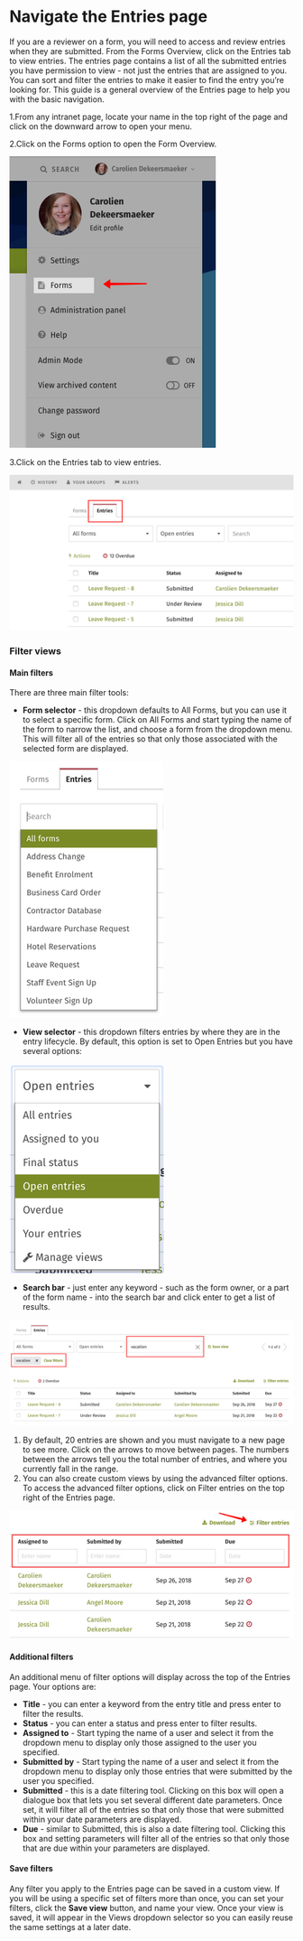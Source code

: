 # Navigate the Entries page

If you are a reviewer on a form, you will need to access and review entries when they are submitted. From the Forms Overview, click on the Entries tab to view entries. The entries page contains a list of all the submitted entries you have permission to view - not just the entries that are assigned to you. You can sort and filter the entries to make it easier to find the entry you’re looking for. This guide is a general overview of the Entries page to help you with the basic navigation.

1.From any intranet page, locate your name in the top right of the page and click on the downward arrow to open your menu.

2.Click on the Forms option to open the Form Overview.

![](../../../.gitbook/assets/1%20%2824%29.png)

3.Click on the Entries tab to view entries.

![](../../../.gitbook/assets/2%20%2841%29.png)

### Filter views

#### Main filters

There are three main filter tools:

* **Form selector** - this dropdown defaults to All Forms, but you can use it to select a specific form. Click on All Forms and start typing the name of the form to narrow the list, and choose a form from the dropdown menu. This will filter all of the entries so that only those associated with the selected form are displayed.

![](../../../.gitbook/assets/3%20%2831%29.png)

* **View selector** - this dropdown filters entries by where they are in the entry lifecycle. By default, this option is set to Open Entries but you have several options:

![](../../../.gitbook/assets/4%20%2850%29.png)

* **Search bar** - just enter any keyword - such as the form owner, or a part of the form name - into the search bar and click enter to get a list of results.

![](../../../.gitbook/assets/5%20%2837%29.png)

1. By default, 20 entries are shown and you must navigate to a new page to see more. Click on the arrows to move between pages. The numbers between the arrows tell you the total number of entries, and where you currently fall in the range. 
2. You can also create custom views by using the advanced filter options. To access the advanced filter options, click on Filter entries on the top right of the Entries page.

![](../../../.gitbook/assets/6%20%2819%29.png)

#### Additional filters

An additional menu of filter options will display across the top of the Entries page. Your options are:

* **Title** - you can enter a keyword from the entry title and press enter to filter the results.
* **Status** - you can enter a status and press enter to filter results.
* **Assigned to** - Start typing the name of a user and select it from the dropdown menu to display only those assigned to the user you specified.
* **Submitted by** - Start typing the name of a user and select it from the dropdown menu to display only those entries that were submitted by the user you specified.
* **Submitted** - this is a date filtering tool. Clicking on this box will open a dialogue box that lets you set several different date parameters. Once set, it will filter all of the entries so that only those that were submitted within your date parameters are displayed.
* **Due** - similar to Submitted, this is also a date filtering tool. Clicking this box and setting parameters will filter all of the entries so that only those that are due within your parameters are displayed.

#### Save filters

Any filter you apply to the Entries page can be saved in a custom view. If you will be using a specific set of filters more than once, you can set your filters, click the **Save view** button, and name your view. Once your view is saved, it will appear in the Views dropdown selector so you can easily reuse the same settings at a later date.  


